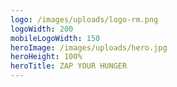 ```yaml
---
logo: /images/uploads/logo-rm.png
logoWidth: 200
mobileLogoWidth: 150
heroImage: /images/uploads/hero.jpg
heroHeight: 100%
heroTitle: ZAP YOUR HUNGER
---
```

